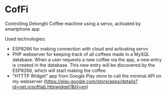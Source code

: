# CofFi
Controlling Delonghi Coffee machine using a servo, activated by smartphone app

Used technologies:
- ESP8266 for making connection with cloud and activating servo
- PHP webserver for keeping track of all coffees made in a MySQL database. When a user requests a new coffee via the app, a new entry is created in the database. This new entry will be discovered by the ESP8266, which will start making the coffee.
- "HTTTP Widget" app from Google Play store to call the minimal API on my webserver (https://play.google.com/store/apps/details?id=net.rosoftlab.httpwidget1&hl=en)
